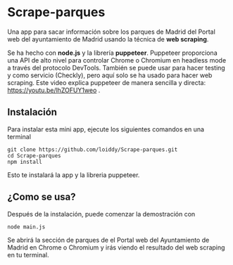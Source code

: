 # Scrape-parques

Una app para sacar información sobre los parques de Madrid del Portal web del ayuntamiento de Madrid usando la técnica de **web scraping**.

Se ha hecho con **node.js** y la librería **puppeteer**. Puppeteer proporciona una API de alto nivel para controlar Chrome o Chromium en headless mode a través del protocolo DevTools. También se puede usar para hacer testing y como servicio (Checkly), pero aquí solo se ha usado para hacer web scraping. Este video explica puppeteer de manera sencilla y directa: https://youtu.be/lhZOFUY1weo .

## Instalación

Para instalar esta mini app, ejecute los siguientes comandos en una terminal

    git clone https://github.com/loiddy/Scrape-parques.git
    cd Scrape-parques
    npm install

Esto te instalará la app y la libreria puppeteer.

## ¿Como se usa?

Después de la instalación, puede comenzar la demostración con

    node main.js

Se abrirá la sección de parques de el Portal web del Ayuntamiento de Madrid en Chrome o Chromium y irás viendo el resultado del web scraping en tu terminal.
